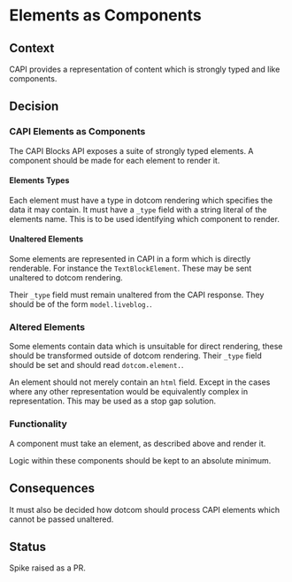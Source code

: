 # Elements as Components

## Context

CAPI provides a representation of content which is strongly typed and like components.

## Decision

### CAPI Elements as Components

The CAPI Blocks API exposes a suite of strongly typed elements. A component should be made for each element to render it.

#### Elements Types

Each element must have a type in dotcom rendering which specifies the data it may contain. It must have a `_type` field with a string literal of the elements name. This is to be used identifying which component to render.

#### Unaltered Elements

Some elements are represented in CAPI in a form which is directly renderable. For instance the `TextBlockElement`. These may be sent unaltered to dotcom rendering.

Their `_type` field must remain unaltered from the CAPI response. They should be of the form `model.liveblog.`.

### Altered Elements

Some elements contain data which is unsuitable for direct rendering, these should be transformed outside of dotcom rendering. Their `_type` field should be set and should read `dotcom.element.`.

An element should not merely contain an `html` field. Except in the cases where any other representation would be equivalently complex in representation. This may be used as a stop gap solution.

### Functionality

A component must take an element, as described above and render it.

Logic within these components should be kept to an absolute minimum.

## Consequences

It must also be decided how dotcom should process CAPI elements which cannot be passed unaltered.

## Status

Spike raised as a PR.
